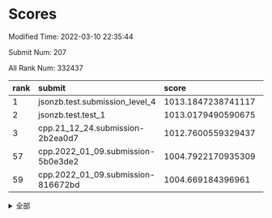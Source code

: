 # Scores

Modified Time: 2022-03-10 22:35:44

Submit Num: 207

All Rank Num: 332437

| rank |               submit               |       score        |       sigma        | pk_num |
| :--- | :--------------------------------- | :----------------- | :----------------- | :----- |
| 1    | jsonzb.test.submission_level_4     | 1013.1847238741117 | 0.8107565213559199 | 6426   |
| 2    | jsonzb.test.test_1                 | 1013.0179490590675 | 0.8108488331106788 | 6422   |
| 3    | cpp.21_12_24.submission-2b2ea0d7   | 1012.7600559329437 | 0.8215454475832084 | 6425   |
| 57   | cpp.2022_01_09.submission-5b0e3de2 | 1004.7922170935309 | 0.7110442443815607 | 6424   |
| 59   | cpp.2022_01_09.submission-816672bd | 1004.669184396961  | 0.7242816390634104 | 6425   |


<details>
<summary>全部</summary>

| rank |                 submit                 |       score        |       sigma        | pk_num |
| :--- | :------------------------------------- | :----------------- | :----------------- | :----- |
| 1    | jsonzb.test.submission_level_4         | 1013.1847238741117 | 0.8107565213559199 | 6426   |
| 2    | jsonzb.test.test_1                     | 1013.0179490590675 | 0.8108488331106788 | 6422   |
| 3    | cpp.21_12_24.submission-2b2ea0d7       | 1012.7600559329437 | 0.8215454475832084 | 6425   |
| 4    | gobigger.level_3.submission_level_3_46 | 1011.2438769523545 | 0.7653071255973128 | 6423   |
| 5    | gobigger.level_3.submission_level_3_41 | 1011.1524129915128 | 0.7768371712396179 | 6423   |
| 6    | gobigger.level_3.submission_level_3_17 | 1011.086039098412  | 0.776685556677338  | 6425   |
| 7    | gobigger.level_3.submission_level_3_6  | 1011.0074653916946 | 0.7630820485431383 | 6425   |
| 8    | gobigger.level_3.submission_level_3_45 | 1010.966678546631  | 0.7738881040414801 | 6422   |
| 9    | gobigger.level_3.submission_level_3_1  | 1010.8074062748168 | 0.781993012857331  | 6420   |
| 10   | gobigger.level_3.submission_level_3_0  | 1010.6858665619199 | 0.7655689678859762 | 6422   |
| 11   | gobigger.level_3.submission_level_3_14 | 1010.6625306269694 | 0.7514733614930919 | 6422   |
| 12   | gobigger.level_3.submission_level_3_4  | 1010.6248277791838 | 0.7771844570589133 | 6421   |
| 13   | gobigger.level_3.submission_level_3_42 | 1010.5683931352289 | 0.7661492136001261 | 6424   |
| 14   | gobigger.level_3.submission_level_3_11 | 1010.5458709746629 | 0.7594752472929341 | 6427   |
| 15   | gobigger.level_3.submission_level_3_12 | 1010.530522368735  | 0.7698112555863931 | 6425   |
| 16   | gobigger.level_3.submission_level_3_38 | 1010.5274869262041 | 0.7543462957108898 | 6428   |
| 17   | gobigger.level_3.submission_level_3_13 | 1010.5236630320613 | 0.7744256347764559 | 6426   |
| 18   | gobigger.level_3.submission_level_3_22 | 1010.4623079005939 | 0.7551954802218264 | 6426   |
| 19   | gobigger.level_3.submission_level_3_43 | 1010.4420407666695 | 0.7635285340600657 | 6429   |
| 20   | gobigger.level_3.submission_level_3_26 | 1010.3280483217652 | 0.7598532491883294 | 6422   |
| 21   | gobigger.level_3.submission_level_3_48 | 1010.299422980305  | 0.7602416414786324 | 6424   |
| 22   | gobigger.level_3.submission_level_3_19 | 1010.2825472223042 | 0.7419430732177353 | 6426   |
| 23   | gobigger.level_3.submission_level_3_44 | 1010.215655740798  | 0.7427132970749796 | 6421   |
| 24   | gobigger.level_3.submission_level_3_37 | 1010.1965956563479 | 0.7869472532069293 | 6425   |
| 25   | gobigger.level_3.submission_level_3_16 | 1010.1753845320682 | 0.7398520095507607 | 6423   |
| 26   | gobigger.level_3.submission_level_3_8  | 1010.1076002334872 | 0.7358109719778753 | 6424   |
| 27   | gobigger.level_3.submission_level_3_39 | 1010.1069675768174 | 0.7665501769748493 | 6427   |
| 28   | gobigger.level_3.submission_level_3_23 | 1010.1050590276186 | 0.7598685951209736 | 6424   |
| 29   | gobigger.level_3.submission_level_3_32 | 1009.9470003269271 | 0.7383770062298382 | 6417   |
| 30   | gobigger.level_3.submission_level_3_36 | 1009.9433333227427 | 0.7691393874460736 | 6422   |
| 31   | gobigger.level_3.submission_level_3_10 | 1009.9329913721795 | 0.7560844832008647 | 6425   |
| 32   | gobigger.level_3.submission_level_3_49 | 1009.9203041303894 | 0.7661766512625715 | 6426   |
| 33   | gobigger.level_3.submission_level_3_24 | 1009.9088070745764 | 0.7511325504782013 | 6425   |
| 34   | gobigger.level_3.submission_level_3_30 | 1009.9072713311035 | 0.762302733288037  | 6422   |
| 35   | gobigger.level_3.submission_level_3_33 | 1009.8560626532905 | 0.7361749375588815 | 6424   |
| 36   | gobigger.level_3.submission_level_3_7  | 1009.8043919058179 | 0.7452620890444736 | 6426   |
| 37   | gobigger.level_3.submission_level_3_35 | 1009.7927936866134 | 0.7277427407556933 | 6425   |
| 38   | gobigger.level_3.submission_level_3_31 | 1009.7885977492598 | 0.7418125811289022 | 6427   |
| 39   | gobigger.level_3.submission_level_3_25 | 1009.6990130040696 | 0.7829882547732255 | 6422   |
| 40   | gobigger.level_3.submission_level_3_29 | 1009.541520045223  | 0.7574972132008572 | 6422   |
| 41   | gobigger.level_3.submission_level_3_28 | 1009.4422117733316 | 0.7641888364239557 | 6424   |
| 42   | gobigger.level_3.submission_level_3_5  | 1009.4241964614102 | 0.7566188398161257 | 6420   |
| 43   | gobigger.level_3.submission_level_3_34 | 1009.4081958867392 | 0.7661619198555605 | 6422   |
| 44   | gobigger.level_3.submission_level_3_15 | 1009.4016277867825 | 0.7554497448754176 | 6426   |
| 45   | gobigger.level_3.submission_level_3_3  | 1009.3390732726665 | 0.7462497278450185 | 6425   |
| 46   | gobigger.level_3.submission_level_3_21 | 1009.3230023880919 | 0.7501614496413339 | 6421   |
| 47   | gobigger.level_3.submission_level_3_40 | 1009.223869255392  | 0.7632693960575659 | 6419   |
| 48   | gobigger.level_3.submission_level_3_2  | 1009.1691996699946 | 0.7635342798448329 | 6421   |
| 49   | gobigger.level_3.submission_level_3_9  | 1009.127057435997  | 0.7553289716323616 | 6422   |
| 50   | gobigger.level_3.submission_level_3_27 | 1008.7016747755065 | 0.7636665638629115 | 6424   |
| 51   | gobigger.level_3.submission_level_3_18 | 1008.700287312617  | 0.7622012375746773 | 6420   |
| 52   | gobigger.level_3.submission_level_3_20 | 1008.6427381955567 | 0.750080366501365  | 6423   |
| 53   | gobigger.level_3.submission_level_3_47 | 1008.1379599992487 | 0.7472328444268466 | 6430   |
| 54   | gobigger.level_1.submission_level_1_26 | 1005.0485152249017 | 0.7165886012946946 | 6422   |
| 55   | gobigger.level_1.submission_level_1_19 | 1004.8997968778023 | 0.7203636988034452 | 6426   |
| 56   | gobigger.level_1.submission_level_1_29 | 1004.7931907719931 | 0.7134811274885057 | 6425   |
| 57   | cpp.2022_01_09.submission-5b0e3de2     | 1004.7922170935309 | 0.7110442443815607 | 6424   |
| 58   | gobigger.level_1.submission_level_1_46 | 1004.7850199858825 | 0.7336754059063313 | 6423   |
| 59   | cpp.2022_01_09.submission-816672bd     | 1004.669184396961  | 0.7242816390634104 | 6425   |
| 60   | gobigger.level_1.submission_level_1_17 | 1004.5911888047854 | 0.7174758562325314 | 6424   |
| 61   | gobigger.level_1.submission_level_1_6  | 1004.5421076480164 | 0.7183712096894439 | 6429   |
| 62   | gobigger.level_1.submission_level_1_32 | 1004.4902054752104 | 0.7291162833509204 | 6423   |
| 63   | gobigger.level_1.submission_level_1_18 | 1004.3464237289419 | 0.7273659582920156 | 6425   |
| 64   | gobigger.level_1.submission_level_1_11 | 1004.3065145458457 | 0.7167783583582612 | 6422   |
| 65   | gobigger.level_1.submission_level_1_2  | 1004.2954274959053 | 0.7380948826426896 | 6430   |
| 66   | gobigger.level_1.submission_level_1_16 | 1004.0986542068093 | 0.7246150108818458 | 6426   |
| 67   | gobigger.level_1.submission_level_1_39 | 1004.0875975879918 | 0.7254650183770122 | 6423   |
| 68   | gobigger.level_1.submission_level_1_15 | 1003.9588749953864 | 0.7237232118758383 | 6422   |
| 69   | gobigger.level_1.submission_level_1_31 | 1003.9493875704998 | 0.7194296040269393 | 6427   |
| 70   | gobigger.level_1.submission_level_1_9  | 1003.9273984239273 | 0.7207337515912635 | 6424   |
| 71   | gobigger.level_1.submission_level_1_12 | 1003.8639044917715 | 0.7190997601542627 | 6424   |
| 72   | gobigger.level_1.submission_level_1_7  | 1003.8005252155781 | 0.7086003951646807 | 6421   |
| 73   | gobigger.level_1.submission_level_1_30 | 1003.7696069151044 | 0.7224829974436129 | 6422   |
| 74   | gobigger.level_1.submission_level_1_44 | 1003.647064071476  | 0.7176064015552437 | 6422   |
| 75   | gobigger.level_1.submission_level_1_48 | 1003.534752837322  | 0.7095022006394507 | 6419   |
| 76   | gobigger.level_1.submission_level_1_49 | 1003.4548332730882 | 0.7154206381086446 | 6425   |
| 77   | gobigger.level_1.submission_level_1_37 | 1003.4280409860467 | 0.7146851849396472 | 6429   |
| 78   | gobigger.level_1.submission_level_1_8  | 1003.3900609130395 | 0.7255146460223039 | 6422   |
| 79   | gobigger.level_1.submission_level_1_45 | 1003.3754041913344 | 0.7099472006854478 | 6420   |
| 80   | gobigger.level_1.submission_level_1_20 | 1003.3729949716518 | 0.7238391723542728 | 6418   |
| 81   | gobigger.level_1.submission_level_1_43 | 1003.3343838017861 | 0.7144161757458923 | 6425   |
| 82   | gobigger.level_1.submission_level_1_21 | 1003.2927744273643 | 0.7178530802419728 | 6429   |
| 83   | gobigger.level_1.submission_level_1_34 | 1003.2319306190408 | 0.7091350306195593 | 6422   |
| 84   | gobigger.level_1.submission_level_1_36 | 1003.231901329513  | 0.7246303119613453 | 6423   |
| 85   | gobigger.level_1.submission_level_1_4  | 1003.2208958326335 | 0.7150741348712344 | 6431   |
| 86   | gobigger.level_1.submission_level_1_27 | 1003.2204096932475 | 0.7102527157849995 | 6423   |
| 87   | gobigger.level_1.submission_level_1_13 | 1003.1920786137609 | 0.7130775082071589 | 6422   |
| 88   | gobigger.level_1.submission_level_1_14 | 1003.1604177490863 | 0.7196403275995036 | 6428   |
| 89   | gobigger.level_1.submission_level_1_33 | 1003.1325298831058 | 0.7209767688427849 | 6422   |
| 90   | gobigger.level_1.submission_level_1_35 | 1003.0707774989501 | 0.7153829238053915 | 6430   |
| 91   | gobigger.level_1.submission_level_1_3  | 1002.9850724978589 | 0.7113825977493432 | 6424   |
| 92   | gobigger.level_1.submission_level_1_5  | 1002.9558042685813 | 0.7151667963662971 | 6425   |
| 93   | gobigger.level_1.submission_level_1_42 | 1002.9282282136771 | 0.7158616168217101 | 6425   |
| 94   | gobigger.level_1.submission_level_1_40 | 1002.9263722578436 | 0.7065203401357285 | 6424   |
| 95   | gobigger.level_1.submission_level_1_28 | 1002.822320701107  | 0.7146459824198333 | 6424   |
| 96   | gobigger.level_1.submission_level_1_23 | 1002.8054826373931 | 0.7171030384098666 | 6422   |
| 97   | gobigger.level_1.submission_level_1_25 | 1002.7876794500179 | 0.7185947628660314 | 6422   |
| 98   | gobigger.level_1.submission_level_1_38 | 1002.7516585546309 | 0.7186948513581012 | 6426   |
| 99   | gobigger.level_1.submission_level_1_24 | 1002.4941333855975 | 0.7176621708966274 | 6428   |
| 100  | gobigger.level_1.submission_level_1_41 | 1002.4234903409736 | 0.7110201787598773 | 6421   |
| 101  | gobigger.level_1.submission_level_1_1  | 1002.408902841925  | 0.7229859353522625 | 6426   |
| 102  | gobigger.level_1.submission_level_1_0  | 1002.3007451643916 | 0.7181067938947806 | 6424   |
| 103  | gobigger.level_1.submission_level_1_47 | 1002.1573824893883 | 0.7221519909871069 | 6425   |
| 104  | gobigger.level_1.submission_level_1_22 | 1002.1433158129919 | 0.7238324764630845 | 6419   |
| 105  | gobigger.level_1.submission_level_1_10 | 1002.0232626019064 | 0.7145231604329241 | 6423   |
| 106  | gobigger.random.submission_random_46   | 997.4638081269062  | 0.7056768017085502 | 6427   |
| 107  | gobigger.random.submission_random_43   | 997.3900012110902  | 0.6979976250224428 | 6421   |
| 108  | gobigger.random.submission_random_15   | 997.3600176964711  | 0.7085613168648319 | 6420   |
| 109  | gobigger.random.submission_random_49   | 997.0373095685195  | 0.7198086410825023 | 6425   |
| 110  | gobigger.random.submission_random_33   | 996.9766404849454  | 0.7110289987654792 | 6424   |
| 111  | gobigger.random.submission_random_30   | 996.8791667024936  | 0.721785513510429  | 6423   |
| 112  | gobigger.random.submission_random_11   | 996.8638541311942  | 0.7208759970747812 | 6426   |
| 113  | gobigger.random.submission_random_48   | 996.826682204795   | 0.7105481341112162 | 6423   |
| 114  | gobigger.random.submission_random_25   | 996.7786347979966  | 0.7116689432489032 | 6419   |
| 115  | gobigger.random.submission_random_23   | 996.7741972058725  | 0.7122501287294218 | 6425   |
| 116  | gobigger.random.submission_random_31   | 996.6013332097259  | 0.7029304173333124 | 6428   |
| 117  | gobigger.random.submission_random_24   | 996.3911709052844  | 0.7165063107495186 | 6422   |
| 118  | gobigger.random.submission_random_2    | 996.3110221195818  | 0.7183879443512763 | 6424   |
| 119  | gobigger.random.submission_random_47   | 996.2124793842343  | 0.7187708668164483 | 6423   |
| 120  | gobigger.random.submission_random_6    | 996.1738448770086  | 0.7088473088178667 | 6427   |
| 121  | gobigger.random.submission_random_29   | 996.1598558770596  | 0.708538724221331  | 6424   |
| 122  | gobigger.random.submission_random_5    | 996.1498479667298  | 0.712513341833801  | 6421   |
| 123  | gobigger.random.submission_random_8    | 996.1363649509118  | 0.7133980943029151 | 6422   |
| 124  | gobigger.random.submission_random_22   | 996.0360750389395  | 0.7064727684940049 | 6424   |
| 125  | gobigger.random.submission_random_32   | 996.0298875301901  | 0.7184384984751323 | 6418   |
| 126  | gobigger.random.submission_random_9    | 996.011543678832   | 0.6944203220567807 | 6421   |
| 127  | gobigger.random.submission_random_34   | 996.0102838556179  | 0.7099208653087326 | 6426   |
| 128  | gobigger.random.submission_random_13   | 995.984306369384   | 0.7154403232343781 | 6423   |
| 129  | gobigger.random.submission_random_41   | 995.9791702846888  | 0.7120389125045014 | 6422   |
| 130  | gobigger.random.submission_random_42   | 995.9703327705416  | 0.7157309364934099 | 6427   |
| 131  | gobigger.random.submission_random_19   | 995.9390687249679  | 0.7049440710991955 | 6421   |
| 132  | gobigger.random.submission_random_14   | 995.8242534820522  | 0.7233842954323171 | 6424   |
| 133  | gobigger.random.submission_random_17   | 995.8161322704975  | 0.7170731070491333 | 6420   |
| 134  | gobigger.random.submission_random_44   | 995.7862653721119  | 0.7139879426583006 | 6425   |
| 135  | gobigger.random.submission_random_1    | 995.7802418975726  | 0.7191143994027901 | 6422   |
| 136  | gobigger.random.submission_random_0    | 995.7722155688971  | 0.7050210373994734 | 6427   |
| 137  | gobigger.random.submission_random_35   | 995.764960867758   | 0.7100641847856485 | 6430   |
| 138  | gobigger.random.submission_random_36   | 995.7125454660895  | 0.7155176573066419 | 6425   |
| 139  | gobigger.random.submission_random_45   | 995.7044239614949  | 0.6983563862102323 | 6420   |
| 140  | gobigger.random.submission_random_26   | 995.651590226097   | 0.7255631676921755 | 6420   |
| 141  | gobigger.random.submission_random_12   | 995.6392002704699  | 0.7080211743085449 | 6424   |
| 142  | gobigger.random.submission_random_40   | 995.6233538364636  | 0.6998062263038416 | 6424   |
| 143  | gobigger.random.submission_random_16   | 995.606487252049   | 0.7172227417068611 | 6421   |
| 144  | gobigger.random.submission_random_37   | 995.5650647516509  | 0.7058340483400775 | 6425   |
| 145  | gobigger.random.submission_random_18   | 995.5423353091242  | 0.7177904841323934 | 6429   |
| 146  | gobigger.random.submission_random_7    | 995.3994892313888  | 0.7238895689664091 | 6423   |
| 147  | gobigger.random.submission_random_21   | 995.3951824184002  | 0.7160500050409843 | 6426   |
| 148  | gobigger.random.submission_random_27   | 995.3764278109969  | 0.7177388749965383 | 6424   |
| 149  | gobigger.random.submission_random_4    | 995.3122230565691  | 0.6973402932897638 | 6416   |
| 150  | gobigger.random.submission_random_39   | 995.2650791290947  | 0.7201454546632756 | 6425   |
| 151  | gobigger.random.submission_random_10   | 995.2338196102535  | 0.7192808435352269 | 6426   |
| 152  | gobigger.random.submission_random_38   | 995.2061775988518  | 0.7213208008727667 | 6426   |
| 153  | gobigger.random.submission_random_28   | 995.1455820840794  | 0.7090866891049407 | 6425   |
| 154  | gobigger.random.submission_random_20   | 994.9055223819051  | 0.7222736532182488 | 6423   |
| 155  | gobigger.random.submission_random_3    | 994.6808382145938  | 0.7076580395571012 | 6428   |
| 156  | gobigger.level_2.submission_level_2_9  | 994.0077333726391  | 0.7378025430692163 | 6430   |
| 157  | gobigger.level_2.submission_level_2_3  | 993.3091108291659  | 0.7480875656218768 | 6423   |
| 158  | gobigger.level_2.submission_level_2_30 | 993.2140420873163  | 0.7415501008457771 | 6422   |
| 159  | gobigger.level_2.submission_level_2_10 | 993.0488107659869  | 0.7443680494428748 | 6425   |
| 160  | gobigger.level_2.submission_level_2_18 | 993.0266888023702  | 0.7376709292480468 | 6425   |
| 161  | gobigger.level_2.submission_level_2_40 | 993.0152881693192  | 0.7379695206176556 | 6425   |
| 162  | gobigger.level_2.submission_level_2_20 | 992.9578614317116  | 0.7393474846152644 | 6419   |
| 163  | gobigger.level_2.submission_level_2_36 | 992.8070681918998  | 0.7560059820014283 | 6427   |
| 164  | gobigger.level_2.submission_level_2_48 | 992.6265294364671  | 0.7519990011702937 | 6424   |
| 165  | gobigger.level_2.submission_level_2_41 | 992.6255767767083  | 0.730509719987163  | 6420   |
| 166  | gobigger.level_2.submission_level_2_28 | 992.5544078401039  | 0.7417429463436762 | 6424   |
| 167  | gobigger.level_2.submission_level_2_31 | 992.5189507084034  | 0.7197225346040632 | 6423   |
| 168  | gobigger.level_2.submission_level_2_5  | 992.4599479799883  | 0.757299256677786  | 6418   |
| 169  | gobigger.level_2.submission_level_2_19 | 992.4133590396835  | 0.7443924992693359 | 6423   |
| 170  | gobigger.level_2.submission_level_2_15 | 992.4035572075076  | 0.7507744582622133 | 6428   |
| 171  | gobigger.level_2.submission_level_2_12 | 992.3759267419061  | 0.7456879310366343 | 6424   |
| 172  | gobigger.level_2.submission_level_2_33 | 992.3640785316187  | 0.7383848735422754 | 6424   |
| 173  | gobigger.level_2.submission_level_2_35 | 992.3306292187267  | 0.7584152557071001 | 6428   |
| 174  | gobigger.level_2.submission_level_2_45 | 992.2953870487601  | 0.7538030877257471 | 6430   |
| 175  | gobigger.level_2.submission_level_2_8  | 992.2495534068818  | 0.734649771453931  | 6425   |
| 176  | gobigger.level_2.submission_level_2_1  | 992.0774208165528  | 0.7582334092683689 | 6421   |
| 177  | gobigger.level_2.submission_level_2_43 | 991.9401572884645  | 0.7481761990272193 | 6416   |
| 178  | gobigger.level_2.submission_level_2_2  | 991.9238413324332  | 0.7327904147930594 | 6424   |
| 179  | gobigger.level_2.submission_level_2_0  | 991.8833411634425  | 0.7793095442245217 | 6419   |
| 180  | gobigger.level_2.submission_level_2_39 | 991.8520214290288  | 0.7587268315867565 | 6427   |
| 181  | gobigger.level_2.submission_level_2_11 | 991.843119001887   | 0.7377990331389698 | 6420   |
| 182  | gobigger.level_2.submission_level_2_27 | 991.81441289458    | 0.7547375115963003 | 6425   |
| 183  | gobigger.level_2.submission_level_2_49 | 991.780803779994   | 0.7497482941456795 | 6426   |
| 184  | gobigger.level_2.submission_level_2_47 | 991.7787736963999  | 0.744993450515387  | 6423   |
| 185  | gobigger.level_2.submission_level_2_13 | 991.7660783554932  | 0.7511228580253705 | 6424   |
| 186  | gobigger.level_2.submission_level_2_21 | 991.6909421741668  | 0.775598545546115  | 6422   |
| 187  | gobigger.level_2.submission_level_2_38 | 991.5799904777632  | 0.7839087923601611 | 6423   |
| 188  | gobigger.level_2.submission_level_2_26 | 991.4740652285423  | 0.7318400594712857 | 6425   |
| 189  | gobigger.level_2.submission_level_2_32 | 991.4509404839673  | 0.7462302422863989 | 6423   |
| 190  | gobigger.level_2.submission_level_2_6  | 991.335145087784   | 0.7471642047912153 | 6427   |
| 191  | gobigger.level_2.submission_level_2_25 | 991.2698134612133  | 0.7651271009928474 | 6421   |
| 192  | gobigger.level_2.submission_level_2_7  | 991.263221605272   | 0.7473703325412253 | 6426   |
| 193  | gobigger.level_2.submission_level_2_17 | 991.261678032509   | 0.7589101779321006 | 6425   |
| 194  | gobigger.level_2.submission_level_2_24 | 991.2327852337766  | 0.7419249880902614 | 6425   |
| 195  | gobigger.level_2.submission_level_2_34 | 991.2276993197868  | 0.754030404616479  | 6427   |
| 196  | gobigger.level_2.submission_level_2_46 | 991.2085250094947  | 0.7556475969972068 | 6423   |
| 197  | gobigger.level_2.submission_level_2_4  | 991.0880397810621  | 0.7685507487686756 | 6423   |
| 198  | gobigger.level_2.submission_level_2_37 | 991.0678742637796  | 0.7713156197112858 | 6430   |
| 199  | gobigger.level_2.submission_level_2_22 | 991.0136499193741  | 0.7429410418226586 | 6427   |
| 200  | gobigger.level_2.submission_level_2_23 | 990.9966859355981  | 0.7697893513182062 | 6423   |
| 201  | gobigger.level_2.submission_level_2_42 | 990.9173764004317  | 0.7583841200808318 | 6422   |
| 202  | gobigger.level_2.submission_level_2_44 | 990.8535357536559  | 0.7546080912971698 | 6425   |
| 203  | gobigger.level_2.submission_level_2_16 | 990.5513355237284  | 0.7542953394297744 | 6423   |
| 204  | gobigger.level_2.submission_level_2_29 | 990.2473332377725  | 0.7740481573017102 | 6421   |
| 205  | gobigger.level_2.submission_level_2_14 | 989.9589544406249  | 0.7642207366106103 | 6431   |
| 206  | gobigger.none.submission_none_0        | 977.2117575605674  | 1.2877399502161238 | 6425   |
| 207  | gobigger.none.submission_none_1        | 976.1747230831592  | 1.3719300770999365 | 6426   |

</details>